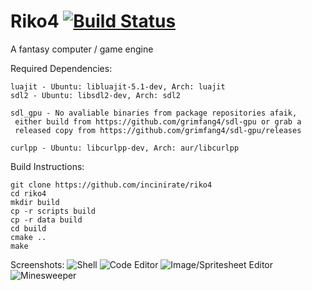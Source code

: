 # Riko4 [![Build Status](https://travis-ci.org/incinirate/Riko4.svg?branch=master)](https://travis-ci.org/incinirate/Riko4)

A fantasy computer / game engine

Required Dependencies:

```
luajit - Ubuntu: libluajit-5.1-dev, Arch: luajit
sdl2 - Ubuntu: libsdl2-dev, Arch: sdl2

sdl_gpu - No avaliable binaries from package repositories afaik,
 either build from https://github.com/grimfang4/sdl-gpu or grab a
 released copy from https://github.com/grimfang4/sdl-gpu/releases
 
curlpp - Ubuntu: libcurlpp-dev, Arch: aur/libcurlpp
```

Build Instructions:

```
git clone https://github.com/incinirate/riko4
cd riko4
mkdir build
cp -r scripts build
cp -r data build
cd build
cmake ..
make
```

Screenshots:
![Shell](http://i.imgur.com/FP7srck.png)
![Code Editor](http://i.imgur.com/eEoIKv0.png)
![Image/Spritesheet Editor](http://i.imgur.com/ouWKaab.png)
![Minesweeper](http://i.imgur.com/IhiV9Pl.png)
